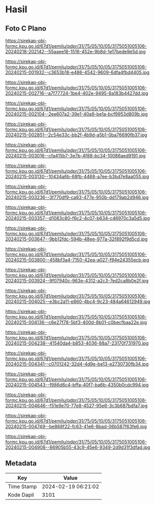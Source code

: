 # Hasil

## Foto C Plano

https://sirekap-obj-formc.kpu.go.id/67d1/pemilu/pdpr/31/75/05/10/05/3175051005106-20240218-202142--55aaee18-1516-452e-9b8d-1e17bede9e5d.jpg

https://sirekap-obj-formc.kpu.go.id/67d1/pemilu/pdpr/31/75/05/10/05/3175051005106-20240215-001932--c3653b18-e486-4542-9609-6dfa4fbd4405.jpg

https://sirekap-obj-formc.kpu.go.id/67d1/pemilu/pdpr/31/75/05/10/05/3175051005106-20240215-002716--a7f77724-1be4-402e-9495-8a183b4427dd.jpg

https://sirekap-obj-formc.kpu.go.id/67d1/pemilu/pdpr/31/75/05/10/05/3175051005106-20240215-002104--2ee607a2-39e1-40a9-be1a-bcf9953d809b.jpg

https://sirekap-obj-formc.kpu.go.id/67d1/pemilu/pdpr/31/75/05/10/05/3175051005106-20240215-002851--2c54e33c-bb2f-4b9d-a5b1-0ba76690fb37.jpg

https://sirekap-obj-formc.kpu.go.id/67d1/pemilu/pdpr/31/75/05/10/05/3175051005106-20240215-003016--cfa415b7-3e7b-4f88-bc34-10086aed9191.jpg

https://sirekap-obj-formc.kpu.go.id/67d1/pemilu/pdpr/31/75/05/10/05/3175051005106-20240215-003130--10434a6b-68fb-4468-a7ee-b3bd7e8aa055.jpg

https://sirekap-obj-formc.kpu.go.id/67d1/pemilu/pdpr/31/75/05/10/05/3175051005106-20240215-003236--3f770df9-ca63-477e-950b-dd179ab2d946.jpg

https://sirekap-obj-formc.kpu.go.id/67d1/pemilu/pdpr/31/75/05/10/05/3175051005106-20240215-003357--d1083c80-f6c2-4c07-b634-c46970c3a5d5.jpg

https://sirekap-obj-formc.kpu.go.id/67d1/pemilu/pdpr/31/75/05/10/05/3175051005106-20240215-003647--9bb12fdc-594b-48ee-977a-32f892f9d5cd.jpg

https://sirekap-obj-formc.kpu.go.id/67d1/pemilu/pdpr/31/75/05/10/05/3175051005106-20240215-003800--458bf3a4-7150-42ea-a027-f94e24355ecb.jpg

https://sirekap-obj-formc.kpu.go.id/67d1/pemilu/pdpr/31/75/05/10/05/3175051005106-20240215-003924--9f07940c-963e-4312-a2c3-7ed2ca8b0e2f.jpg

https://sirekap-obj-formc.kpu.go.id/67d1/pemilu/pdpr/31/75/05/10/05/3175051005106-20240215-004025--e3bc2a11-e860-4bc4-9c23-484a64612949.jpg

https://sirekap-obj-formc.kpu.go.id/67d1/pemilu/pdpr/31/75/05/10/05/3175051005106-20240215-004136--c6e27f78-5bf3-400d-8b01-c0becfbaa22e.jpg

https://sirekap-obj-formc.kpu.go.id/67d1/pemilu/pdpr/31/75/05/10/05/3175051005106-20240215-004238--41540da4-b853-4036-88a7-23170f731970.jpg

https://sirekap-obj-formc.kpu.go.id/67d1/pemilu/pdpr/31/75/05/10/05/3175051005106-20240215-004341--c0701242-32d4-4d9e-be13-e2730730fb34.jpg

https://sirekap-obj-formc.kpu.go.id/67d1/pemilu/pdpr/31/75/05/10/05/3175051005106-20240215-004543--f986d6c4-bffa-40f7-ba6b-4350b0cdc994.jpg

https://sirekap-obj-formc.kpu.go.id/67d1/pemilu/pdpr/31/75/05/10/05/3175051005106-20240215-004646--f51e9e70-77e8-4527-95e6-3c3b687bdfa7.jpg

https://sirekap-obj-formc.kpu.go.id/67d1/pemilu/pdpr/31/75/05/10/05/3175051005106-20240215-004749--be868f22-fc63-41e6-8bad-06b587f63fe6.jpg

https://sirekap-obj-formc.kpu.go.id/67d1/pemilu/pdpr/31/75/05/10/05/3175051005106-20240215-004908--86905b55-43c9-45e6-9349-2d9d31f3dfad.jpg


## Metadata

| Key        | Value               |
| ---------- | ------------------- |
| Time Stamp | 2024-02-19 06:21:02 |
| Kode Dapil | 3101                |



